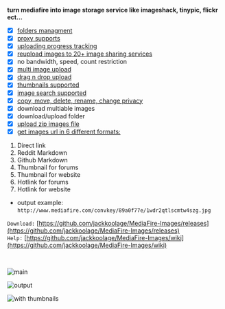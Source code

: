 **turn mediafire into image storage service like imageshack, tinypic, flickr ect...**

* [x] [folders managment](https://i.postimg.cc/1zZJ255P/ure-Wiz848.png)
* [x] [proxy supports](https://i.postimg.cc/DzVMhP69/Media-Fire-Images-jr7-Lp-MRLp-I.png)
* [x] [uploading progress tracking](https://i.postimg.cc/7ZQqndxg/Media-Fire-Images-advhh-KIFO3.png)
* [x] [reupload images to 20+ image sharing services](https://i.postimg.cc/pLKmGP6D/ure-Wiz847.png)
* [x] no bandwidth, speed, count restriction
* [x] [multi image upload ](https://github.com/jackkoolage/MediaFire-Images/wiki/folder-drag-n-drop)
* [x] [drag n drop upload](https://i.postimg.cc/RhHrgH8L/Media-Fire-Images-Yo-Hv6mb-PPO.png)
* [x] [thumbnails supported](https://github.com/jackkoolage/MediaFire-Images/wiki/thumbnails)
* [x] [image search supported](https://i.postimg.cc/FRvLxMKP/ure-Wiz845.png)
* [x] [copy, move, delete, rename, change privacy](https://i.postimg.cc/cH1JC0CN/ure-Wiz846.png)
* [x] download multiable images
* [x] download/upload folder
* [x] [upload zip images file](https://i.postimg.cc/SQcf9pyz/Media-Fire-Images-ik9lj8b2-Ca.png)
* [x] [get images url in 6 different formats:](https://i.postimg.cc/C5jjjbkq/ure-Wiz849.png)
1. Direct link
1. Reddit Markdown
1. Github Markdown
1. Thumbnail for forums
1. Thumbnail for website
1. Hotlink for forums
1. Hotlink for website
* output example:  `http://www.mediafire.com/convkey/89a0f77e/1wdr2qtlscmtw4szg.jpg`

`Download:`  [https://github.com/jackkoolage/MediaFire-Images/releases](https://github.com/jackkoolage/MediaFire-Images/releases) <br>
`Help:`  [https://github.com/jackkoolage/MediaFire-Images/wiki](https://github.com/jackkoolage/MediaFire-Images/wiki) <br>

<br>

![main](https://i.postimg.cc/qqVXJHqr/Media-Fire-Images-6-RSk-KTjiyb.png)

![output](https://i.postimg.cc/QN1BkBNN/Media-Fire-Images-c0m-Fg-Yy-OMo.png)

![with thumbnails](https://i.postimg.cc/SKnRXRth/Media-Fire-Images-PK8eq-QOQh-P.png)
